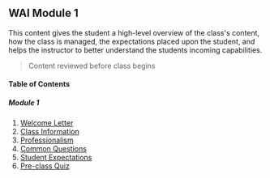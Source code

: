 ## WAI Module 1

This content gives the student a high-level overview of the class's content, how the class is managed, the expectations placed upon the student, and helps the instructor to better understand the students incoming capabilities.

> Content reviewed before class begins

#### Table of Contents

##### Module 1
1. [Welcome Letter](./Welcome.md)
2. [Class Information](./ClassInfo.md)
3. [Professionalism](./Professionalism.md)
4. [Common Questions](./FAQ.md)
5. [Student Expectations](./StudentExpectations.md)
6. [Pre-class Quiz](./PreclassQuiz.md)
